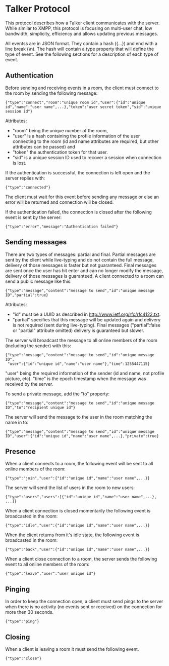# Talker Protocol
This protocol describes how a Talker client communicates with the server. While similar to XMPP, this protocol is focusing on multi-user chat, low bandwidth, simplicity, efficiency and allows updating previous messages.

All eventss are in JSON format. They contain a hash ({...}) and end with a line break (\n). The hash will contain a type property that will define the type of event. See the following sections for a description of each type of event.

## Authentication
Before sending and receiving events in a room, the client must connect to the room by sending the following message:

    {"type":"connect","room":"unique room id","user":{"id":"unique id","name":"user name",...},"token":"user secret token","sid":"unique session id"}

Attributes:

* "room" being the unique number of the room,
* "user" is a hash containing the profile information of the user connecting to the room (id and name attributes are required, but other attributes can be passed) and
* "token" the authentication token for that user.
* "sid" is a unique session ID used to recover a session when connection is lost.

If the authentication is successful, the connection is left open and the server replies with:

    {"type":"connected"}

The client must wait for this event before sending any message or else an error will be returned and connection will be closed.

If the authentication failed, the connection is closed after the following event is sent by the server:

    {"type":"error","message":"Authentication failed"}

## Sending messages
There are two types of messages: partial and final. Partial messages are sent by the client while live-typing and do not contain the full message, delivery of those messages is faster but not guaranteed. Final messages are sent once the user has hit enter and can no longer modify the message, delivery of those messages is guaranteed.
A client connected to a room can send a public message like this:

    {"type":"message","content":"message to send","id":"unique message ID","partial":true}

Attributes:

 * "id" must be a UUID as described in http://www.ietf.org/rfc/rfc4122.txt.
 * "partial" specifies that this message will be updated again and delivery is not required (sent during live-typing). Final messages ("partial":false or "partial" attribute omitted) delivery is guaranteed but slower.

The server will broadcast the message to all online members of the room (including the sender) with this:

    {"type":"message","content":"message to send","id":"unique message ID",
     "user":{"id":"unique id","name":"user name"},"time":1255447115}

"user" being the required information of the sender (id and name, not profile picture, etc).
"time" is the epoch timestamp when the message was received by the server.

To send a private message, add the "to" property:

    {"type":"message","content":"message to send","id":"unique message ID","to":"recipient unique id"}

The server will send the message to the user in the room matching the name in to:

    {"type":"message","content":"message to send","id":"unique message ID","user":{"id":"unique id","name":"user name",...},"private":true}


## Presence
When a client connects to a room, the following event will be sent to all online members of the room:

    {"type":"join","user":{"id":"unique id","name":"user name",...}}

The server will send the list of users in the room to new users:

    {"type":"users","users":[{"id":"unique id","name":"user name",...}, ...]}

When a client connection is closed momentarily the following event is broadcasted in the room:

    {"type":"idle","user":{"id":"unique id","name":"user name",...}}

When the client returns from it's idle state, the following event is broadcasted in the room:

    {"type":"back","user":{"id":"unique id","name":"user name",...}}

When a client close connection to a room, the server sends the following event to all online members of the room:

    {"type":"leave","user":"user unique id"}

## Pinging
In order to keep the connection open, a client must send pings to the server when there is no activity (no events sent or received) on the connection for more then 30 seconds.

    {"type":"ping"}

## Closing
When a client is leaving a room it must send the following event.

    {"type":"close"}
